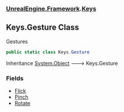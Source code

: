 ### [UnrealEngine.Framework](./UnrealEngine-Framework.md 'UnrealEngine.Framework').[Keys](./UnrealEngine-Framework-Keys.md 'UnrealEngine.Framework.Keys')
## Keys.Gesture Class
Gestures  
```csharp
public static class Keys.Gesture
```
Inheritance [System.Object](https://docs.microsoft.com/en-us/dotnet/api/System.Object 'System.Object') &#129106; Keys.Gesture  
### Fields
- [Flick](./UnrealEngine-Framework-Keys-Gesture-Flick.md 'UnrealEngine.Framework.Keys.Gesture.Flick')
- [Pinch](./UnrealEngine-Framework-Keys-Gesture-Pinch.md 'UnrealEngine.Framework.Keys.Gesture.Pinch')
- [Rotate](./UnrealEngine-Framework-Keys-Gesture-Rotate.md 'UnrealEngine.Framework.Keys.Gesture.Rotate')
